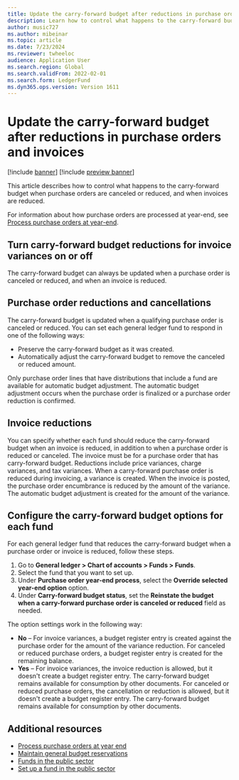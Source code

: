 ```yaml
---
title: Update the carry-forward budget after reductions in purchase orders and invoices
description: Learn how to control what happens to the carry-forward budget when purchase orders are canceled or reduced, and when invoices are reduced.
author: music727 
ms.author: mibeinar
ms.topic: article
ms.date: 7/23/2024
ms.reviewer: twheeloc
audience: Application User
ms.search.region: Global
ms.search.validFrom: 2022-02-01
ms.search.form: LedgerFund
ms.dyn365.ops.version: Version 1611
---
```


# Update the carry-forward budget after reductions in purchase orders and invoices

[!include [banner](../includes/banner.md)]
[!include [preview banner](../includes/preview-banner.md)]

This article describes how to control what happens to the carry-forward budget when purchase orders are canceled or reduced, and when invoices are reduced.

For information about how purchase orders are processed at year-end, see [Process purchase orders at year-end](/dynamicsax-2012/appuser-itpro/process-purchase-orders-at-year-end).

## Turn carry-forward budget reductions for invoice variances on or off

The carry-forward budget can always be updated when a purchase order is canceled or reduced, and when an invoice is reduced.

## Purchase order reductions and cancellations

The carry-forward budget is updated when a qualifying purchase order is canceled or reduced. You can set each general ledger fund to respond in one of the following ways:

- Preserve the carry-forward budget as it was created.
- Automatically adjust the carry-forward budget to remove the canceled or reduced amount.

Only purchase order lines that have distributions that include a fund are available for automatic budget adjustment. The automatic budget adjustment occurs when the purchase order is finalized or a purchase order reduction is confirmed.

## Invoice reductions

You can specify whether each fund should reduce the carry-forward budget when an invoice is reduced, in addition to when a purchase order is reduced or canceled. The invoice must be for a purchase order that has carry-forward budget. Reductions include price variances, charge variances, and tax variances. When a carry-forward purchase order is reduced during invoicing, a variance is created. When the invoice is posted, the purchase order encumbrance is reduced by the amount of the variance. The automatic budget adjustment is created for the amount of the variance.

## Configure the carry-forward budget options for each fund

For each general ledger fund that reduces the carry-forward budget when a purchase order or invoice is reduced, follow these steps.

1. Go to **General ledger \> Chart of accounts \> Funds \> Funds**.
2. Select the fund that you want to set up.
3. Under **Purchase order year-end process**, select the **Override selected year-end option** option.
4. Under **Carry-forward budget status**, set the **Reinstate the budget when a carry-forward purchase order is canceled or reduced** field as needed.

The option settings work in the following way:

- **No** – For invoice variances, a budget register entry is created against the purchase order for the amount of the variance reduction. For canceled or reduced purchase orders, a budget register entry is created for the remaining balance.
- **Yes** – For invoice variances, the invoice reduction is allowed, but it doesn't create a budget register entry. The carry-forward budget remains available for consumption by other documents. For canceled or reduced purchase orders, the cancellation or reduction is allowed, but it doesn't create a budget register entry. The carry-forward budget remains available for consumption by other documents.

## Additional resources

- [Process purchase orders at year end](/dynamicsax-2012/appuser-itpro/process-purchase-orders-at-year-end)
- [Maintain general budget reservations](general-budget-reservation-tasks.md)
- [Funds in the public sector](funds-public-sector.md)
- [Set up a fund in the public sector](tasks/set-up-fund-public-sector.md)
